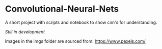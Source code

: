 # Convolutional-Neural-Nets

A short project with scripts and notebook to show cnn's for understanding.

*Still in development*

Images in the imgs folder are sourced from:
<https://www.pexels.com/>
